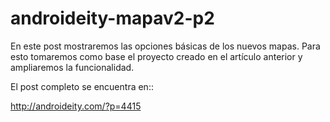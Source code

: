 androideity-mapav2-p2
=====================

En este post mostraremos las opciones básicas de los nuevos mapas. Para esto tomaremos como base el proyecto creado en el artículo anterior y ampliaremos la funcionalidad.

El post completo se encuentra en::

http://androideity.com/?p=4415
